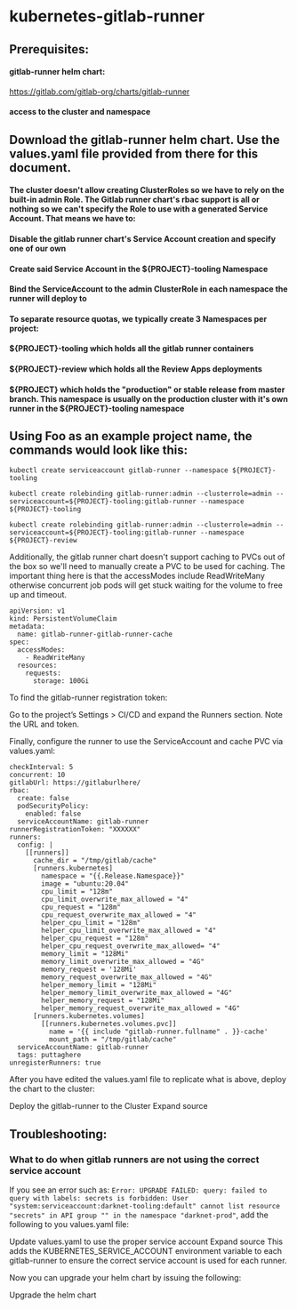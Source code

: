# kubernetes-gitlab-runner

## Prerequisites:
####  gitlab-runner helm chart: 
https://gitlab.com/gitlab-org/charts/gitlab-runner
#### access to the cluster and namespace


## Download the gitlab-runner helm chart. Use the values.yaml file provided from there for this document.


#### The cluster doesn't allow creating ClusterRoles so we have to rely on the built-in admin Role. The Gitlab runner chart's rbac support is all or nothing so we can't specify the Role to use with a generated Service Account. That means we have to:

#### Disable the gitlab runner chart's Service Account creation and specify one of our own
#### Create said Service Account in the ${PROJECT}-tooling Namespace
#### Bind the ServiceAccount to the admin ClusterRole in each namespace the runner will deploy to
#### To separate resource quotas, we typically create 3 Namespaces per project:
#### ${PROJECT}-tooling which holds all the gitlab runner containers
#### ${PROJECT}-review which holds all the Review Apps deployments
#### ${PROJECT} which holds the "production" or stable release from master branch. This namespace is usually on the production cluster with it's own runner in the ${PROJECT}-tooling namespace
## Using Foo as an example project name, the commands would look like this:
```
kubectl create serviceaccount gitlab-runner --namespace ${PROJECT}-tooling
```
```
kubectl create rolebinding gitlab-runner:admin --clusterrole=admin --serviceaccount=${PROJECT}-tooling:gitlab-runner --namespace ${PROJECT}-tooling
```
```
kubectl create rolebinding gitlab-runner:admin --clusterrole=admin --serviceaccount=${PROJECT}-tooling:gitlab-runner --namespace ${PROJECT}-review
```

Additionally, the gitlab runner chart doesn't support caching to PVCs out of the box so we'll need to manually create a PVC to be used for caching. The important thing here is that the accessModes include ReadWriteMany otherwise concurrent job pods will get stuck waiting for the volume to free up and timeout.
```
apiVersion: v1
kind: PersistentVolumeClaim
metadata:
  name: gitlab-runner-gitlab-runner-cache
spec:
  accessModes:
    - ReadWriteMany
  resources:
    requests:
      storage: 100Gi
```
To find the gitlab-runner registration token:

Go to the project’s Settings > CI/CD and expand the Runners section.
Note the URL and token.


Finally, configure the runner to use the ServiceAccount and cache PVC via values.yaml:
```
checkInterval: 5
concurrent: 10
gitlabUrl: https://gitlaburlhere/
rbac:
  create: false
  podSecurityPolicy:
    enabled: false
  serviceAccountName: gitlab-runner
runnerRegistrationToken: "XXXXXX"
runners:
  config: |
    [[runners]]
      cache_dir = "/tmp/gitlab/cache"
      [runners.kubernetes]
        namespace = "{{.Release.Namespace}}"
        image = "ubuntu:20.04"
        cpu_limit = "128m"
        cpu_limit_overwrite_max_allowed = "4"
        cpu_request = "128m"
        cpu_request_overwrite_max_allowed = "4"
        helper_cpu_limit = "128m"
        helper_cpu_limit_overwrite_max_allowed = "4"
        helper_cpu_request = "128m"
        helper_cpu_request_overwrite_max_allowed= "4"
        memory_limit = "128Mi"
        memory_limit_overwrite_max_allowed = "4G"
        memory_request = '128Mi'
        memory_request_overwrite_max_allowed = "4G"
        helper_memory_limit = "128Mi"
        helper_memory_limit_overwrite_max_allowed = "4G"
        helper_memory_request = "128Mi"
        helper_memory_request_overwrite_max_allowed = "4G"
      [runners.kubernetes.volumes]
        [[runners.kubernetes.volumes.pvc]]
          name = '{{ include "gitlab-runner.fullname" . }}-cache'
          mount_path = "/tmp/gitlab/cache"
  serviceAccountName: gitlab-runner
  tags: puttaghere
unregisterRunners: true
```
After you have edited the values.yaml file to replicate what is above, deploy the chart to the cluster:

Deploy the gitlab-runner to the Cluster Expand source
## Troubleshooting:

### What to do when gitlab runners are not using the correct service account
 
If you see an error such as: `Error: UPGRADE FAILED: query: failed to query with labels: secrets is forbidden: User "system:serviceaccount:darknet-tooling:default" cannot list resource "secrets" in API group "" in the namespace "darknet-prod"`, add the following to you values.yaml file:

Update values.yaml to use the proper service account Expand source
This adds the KUBERNETES_SERVICE_ACCOUNT environment variable to each gitlab-runner to ensure the correct service account is used for each runner.

Now you can upgrade your helm chart by issuing the following:

Upgrade the helm chart
